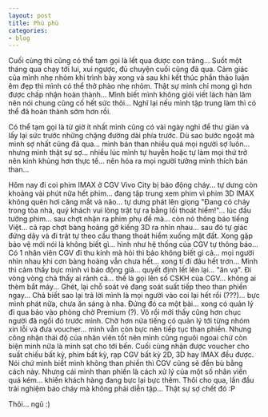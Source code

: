 ```yaml
---
layout: post
title: Phù phù
categories:
- blog
---
```


Cuối cùng thì cũng có thể tạm gọi là lết qua được con trăng... Suốt một tháng qua chạy tới lui, xui ngược, đủ chuyện cuối cũng đã qua. Cảm giác của mình nhẹ nhỏm khi trình bày xong và sau khi kết thúc phần thảo luận êm đẹp thì mình có thể thở phào nhẹ nhỏm. Thật sự mình chỉ mong gì hơn được chấp nhận hoàn thành... Mình biết mình không giỏi viết lách hàn lâm nên nói chung cũng cố hết sức thôi... Nghĩ lại nếu mình tập trung làm thì có thể đã hoàn thành sớm hơn rồi. 

Có thể tạm gọi là từ giờ ít nhất mình cũng có vài ngày nghỉ để thư giản và lấy lại sức trước những chặng đường dài phía trước. Dù sao bước ngoặt mà mình sợ nhất cũng đã qua... mình bán than nhiều quá mọi người sợ luôn... nhưng mình thật sự sợ... nhiều lúc mình tự huyễn hoặc tự làm mọi thứ trở nên kinh khủng hơn thực tế... nên hóa ra mọi người tưởng mình thích bán than...

Hôm nay đi coi phim IMAX ở CGV Vivo City bị báo động cháy... tự dưng còn khoảng vài phút nữa hết phim... đang tập trung xem phim vì phim 3D IMAX không quên hơi căng mắt và não... tự dưng phát lên giọng "Đang có cháy trong tòa nhà, quý khách vui lòng trật tự ra bằng lối thoát hiểm!"... lúc đầu tưởng phim... sau chợt nhận ra phim phụ đề mà... còn nó thông báo tiếng Việt... cả rạp chợt bàng hoàng gỡ kiếng 3D ra nhìn nhau... sau đó tự giác đứng dậy và đi trật tự theo cầu thang thoát hiểm xuống mặt đất. Xong gặp bảo vệ mới nói là không biết gì... hình như hệ thống của CGV tự thông báo... Có 1 nhân viên CGV đi thu kính mà hỏi thì bảo không biết gì cả... mọi người nhìn nhau khi cơn bàng hoàng vẫn chưa hết... xong tí đi đâu hết trơn... Mình thì cảm thấy bực mình vì báo động giả... quyết định lết lên lại... "ăn vạ". Đi vòng vòng chả thấy ai rảnh cả... thế là gọi lên số CSKH của CGV... không ai thèm bắt máy... Ghét, lại chỗ soát vé đang soát suất tiếp theo than phiền ngay... Chả biết sao lại trả lời mình là mọi người vào coi lại hết rồi (???)... bực mình phát nữa, chưa ăn sáng à nha. Đứng đó ca một bài... xong có quản lý đi qua bảo vào phòng chờ Premium (?). Vô rồi mới thấy cũng hơn chục người đã ngồi đó trước mình. Chờ hơn nửa tiếng có quản lý tới từng nhóm xin lỗi và đưa voucher... mình vẫn còn bực nên tiếp tục than phiền. Nhưng công nhận thái độ của nhân viên tốt nên mình cũng nguôi ngoai chứ còn biện minh nữa là mình sạt cho tới bến. Cuối cùng nhận được voucher cho suất chiếu bất kỳ, phim bất kỳ, rạp CGV bất kỳ 2D, 3D hay IMAX đều được. Nói chứ mình biết mình không than phiền thì CGV cũng sẽ đền bù bằng cách này. Nhưng cái mình than phiền là cách xử lý của một số nhân viên quá kém... khiến khách hàng đang bực lại bực thêm. Thôi cho qua, lần đầu trải nghiệm báo cháy mà không phải diễn tập... Thật sự sợ chết đó :P

Thôi... ngủ :)
